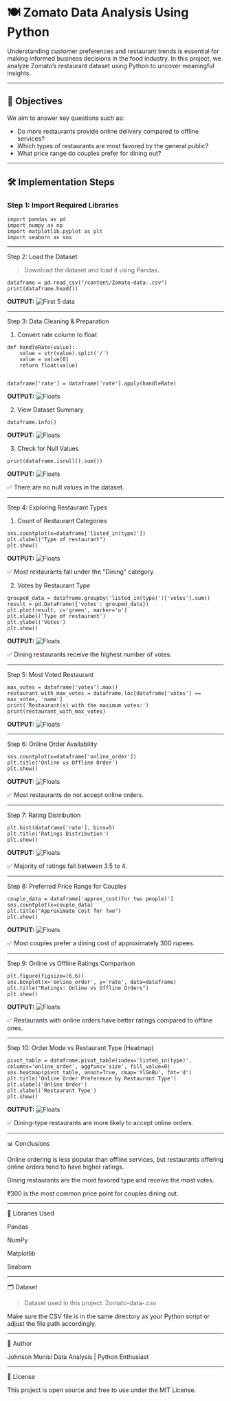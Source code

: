 # 🍽️ Zomato Data Analysis Using Python


Understanding customer preferences and restaurant trends is essential for making informed business decisions in the food industry. In this project, we analyze Zomato’s restaurant dataset using Python to uncover meaningful insights.


---


## 📌 Objectives


We aim to answer key questions such as:


- Do more restaurants provide online delivery compared to offline services?
- Which types of restaurants are most favored by the general public?
- What price range do couples prefer for dining out?


---


## 🛠️ Implementation Steps


### Step 1: Import Required Libraries


```
import pandas as pd
import numpy as np
import matplotlib.pyplot as plt
import seaborn as sns
```



---


Step 2: Load the Dataset


> Download the dataset and load it using Pandas.





```
dataframe = pd.read_csv("/content/Zomato-data-.csv")
print(dataframe.head())
```
**OUTPUT:**
![First 5 data](img/1.webp)



---


Step 3: Data Cleaning & Preparation


1. Convert rate column to float

```
def handleRate(value):
    value = str(value).split('/')
    value = value[0]
    return float(value)


dataframe['rate'] = dataframe['rate'].apply(handleRate)
```
**OUTPUT:**
![Floats](img/2.webp)

2. View Dataset Summary

```
dataframe.info()
```

**OUTPUT:**
![Floats](img/3.webp)


3. Check for Null Values

```
print(dataframe.isnull().sum())
```

**OUTPUT:**
![Floats](img/4.png)


✅ There are no null values in the dataset.




---


Step 4: Exploring Restaurant Types


1. Count of Restaurant Categories

```
sns.countplot(x=dataframe['listed_in(type)'])
plt.xlabel("Type of restaurant")
plt.show()
```

**OUTPUT:**
![Floats](img/5.png)

✅ Most restaurants fall under the "Dining" category.


2. Votes by Restaurant Type

```
grouped_data = dataframe.groupby('listed_in(type)')['votes'].sum()
result = pd.DataFrame({'votes': grouped_data})
plt.plot(result, c='green', marker='o')
plt.xlabel('Type of restaurant')
plt.ylabel('Votes')
plt.show()
```

**OUTPUT:**
![Floats](img/6.png)

✅ Dining restaurants receive the highest number of votes.




---


Step 5: Most Voted Restaurant

```
max_votes = dataframe['votes'].max()
restaurant_with_max_votes = dataframe.loc[dataframe['votes'] == max_votes, 'name']
print('Restaurant(s) with the maximum votes:')
print(restaurant_with_max_votes)
```

**OUTPUT:**
![Floats](img/7.webp)


---


Step 6: Online Order Availability

```
sns.countplot(x=dataframe['online_order'])
plt.title('Online vs Offline Order')
plt.show()
```

**OUTPUT:**
![Floats](img/8.png)

✅ Most restaurants do not accept online orders.




---


Step 7: Rating Distribution

```
plt.hist(dataframe['rate'], bins=5)
plt.title('Ratings Distribution')
plt.show()
```

**OUTPUT:**
![Floats](img/9.png)

✅ Majority of ratings fall between 3.5 to 4.




---


Step 8: Preferred Price Range for Couples

```
couple_data = dataframe['approx_cost(for two people)']
sns.countplot(x=couple_data)
plt.title("Approximate Cost for Two")
plt.show()
```

**OUTPUT:**
![Floats](img/10.jpeg)

✅ Most couples prefer a dining cost of approximately 300 rupees.




---


Step 9: Online vs Offline Ratings Comparison

```
plt.figure(figsize=(6,6))
sns.boxplot(x='online_order', y='rate', data=dataframe)
plt.title("Ratings: Online vs Offline Orders")
plt.show()
```

**OUTPUT:**
![Floats](img/11.png)

✅ Restaurants with online orders have better ratings compared to offline ones.




---


Step 10: Order Mode vs Restaurant Type (Heatmap)

```
pivot_table = dataframe.pivot_table(index='listed_in(type)', columns='online_order', aggfunc='size', fill_value=0)
sns.heatmap(pivot_table, annot=True, cmap='YlGnBu', fmt='d')
plt.title('Online Order Preference by Restaurant Type')
plt.xlabel('Online Order')
plt.ylabel('Restaurant Type')
plt.show()
```

**OUTPUT:**
![Floats](img/12.png)

✅ Dining-type restaurants are more likely to accept online orders.




---


📊 Conclusions


Online ordering is less popular than offline services, but restaurants offering online orders tend to have higher ratings.


Dining restaurants are the most favored type and receive the most votes.


₹300 is the most common price point for couples dining out.






---


🧠 Libraries Used


Pandas


NumPy


Matplotlib


Seaborn






---


🗂️ Dataset


> Dataset used in this project: Zomato-data-.csv






Make sure the CSV file is in the same directory as your Python script or adjust the file path accordingly.




---


📌 Author


Johnson Munisi
Data Analysis | Python Enthusiast




---


📜 License


This project is open source and free to use under the MIT License.
